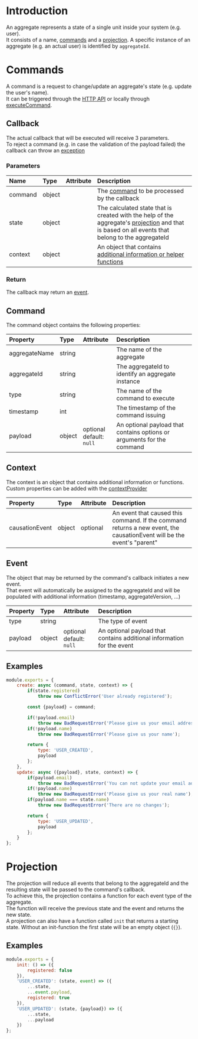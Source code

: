 # Introduction
An aggregate represents a state of a single unit inside your system (e.g. user).  
It consists of a name, [commands](#Commands) and a [projection](#Projection).
A specific instance of an aggregate (e.g. an actual user) is identified by `aggregateId`.

# Commands
A command is a request to change/update an aggregate's state (e.g. update the user's name).  
It can be triggered through the [HTTP API](HTTP-API#Commands) or locally through [executeCommand](Blackrik#executeCommand).

## Callback
The actual callback that will be executed will receive 3 parameters.  
To reject a command (e.g. in case the validation of the payload failed) the callback can throw an [exception](Blackrik#ERRORS)

### Parameters
Name | Type | Attribute | Description
:--- | :--- | :--- | :---
command | object | | The [command](#Command) to be processed by the callback
state | object | | The calculated state that is created with the help of the aggregate's [projection](#Projection) and that is based on all events that belong to the aggregateId
context | object | | An object that contains [additional information or helper functions](#Context)

### Return
The callback may return an [event](#Event).

## Command
The command object contains the following properties:

Property | Type | Attribute | Description
:--- | :--- | :--- | :---
aggregateName | string | | The name of the aggregate
aggregateId | string | | The aggregateId to identify an aggregate instance
type | string | | The name of the command to execute
timestamp | int | | The timestamp of the command issuing
payload | object | optional<br>default: `null` | An optional payload that contains options or arguments for the command

## Context
The context is an object that contains additional information or functions.  
Custom properties can be added with the [contextProvider](Config#contextProvider)

Property | Type | Attribute | Description
:--- | :--- | :--- | :---
causationEvent | object | optional | An event that caused this command. If the command returns a new event, the causationEvent will be the event's "parent"

## Event
The object that may be returned by the command's callback initiates a new event.  
That event will automatically be assigned to the aggregateId and will be populated with additional information (timestamp, aggregateVersion, ...)

Property | Type | Attribute | Description
:--- | :--- | :--- | :---
type | string | | The type of event
payload | object | optional<br>default: `null` | An optional payload that contains additional information for the event

## Examples
```javascript
module.exports = {
    create: async (command, state, context) => {
        if(state.registered)
            throw new ConflictError('User already registered');

        const {payload} = command;

        if(!payload.email)
            throw new BadRequestError('Please give us your email address, so we can send spam');
        if(!payload.name)
            throw new BadRequestError('Please give us your name');

        return {
            type: 'USER_CREATED',
            payload
        };
    },
    update: async ({payload}, state, context) => {
        if(payload.email)
            throw new BadRequestError('You can not update your email address');
        if(!payload.name)
            throw new BadRequestError('Please give us your real name');
        if(payload.name === state.name)
            throw new BadRequestError('There are no changes');

        return {
            type: 'USER_UPDATED',
            payload
        };
    }
};
```

# Projection
The projection will reduce all events that belong to the aggregateId and the resulting state will be passed to the command's callback.  
To achieve this, the projection contains a function for each event type of the aggregate.  
The function will receive the previous state and the event and returns the new state.  
A projection can also have a function called `init` that returns a starting state. Without an init-function the first state will be an empty object (`{}`).

## Examples
```javascript
module.exports = {
    init: () => ({
        registered: false
    }),
    'USER_CREATED': (state, event) => ({
        ...state,
        ...event.payload,
        registered: true
    }),
    'USER_UPDATED': (state, {payload}) => ({
        ...state,
        ...payload
    })
};
```
